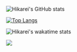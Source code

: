 ![Hikarei's GitHub stats](https://github-readme-stats.vercel.app/api?username=mcarief110&show_icons=true&theme=algolia)

[![Top Langs](https://github-readme-stats.vercel.app/api/top-langs/?username=mcarief110&theme=algolia)](https://github.com/mcarief110/mcarief110/)

![Hikarei's wakatime stats](https://github-readme-stats.vercel.app/api/wakatime?username=willianrod&theme=algolia)

<a href="https://github.com/mcarief110/mcarief110">
  <img align="center" src="https://github-readme-stats.vercel.app/api/pin/?username=mcarief110&repo=mcarief110" />
</a>
